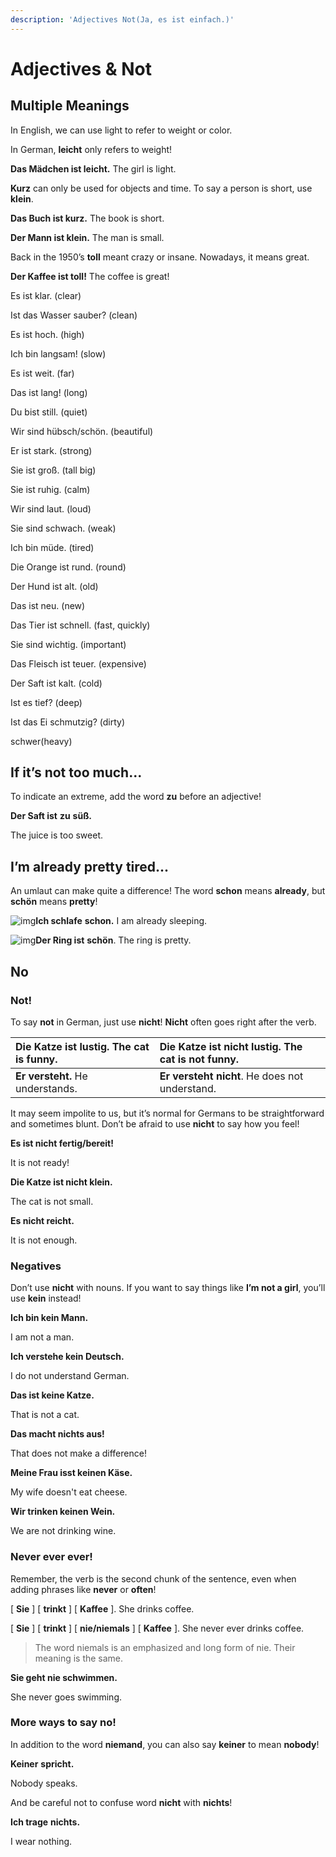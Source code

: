 ```yaml
---
description: 'Adjectives Not(Ja, es ist einfach.)'
---
```


# Adjectives & Not

## **Multiple Meanings**

In English, we can use light to refer to weight or color.

In German, **leicht** only refers to weight!

**Das Mädchen ist leicht.** The girl is light.

**Kurz** can only be used for objects and time. To say a person is short, use **klein**.

**Das Buch ist kurz.** The book is short.

**Der Mann ist klein.** The man is small.

Back in the 1950’s **toll** meant crazy or insane. Nowadays, it means great.

**Der Kaffee ist toll!** The coffee is great!

Es ist klar. \(clear\)

Ist das Wasser sauber? \(clean\)

Es ist hoch. \(high\)

Ich bin langsam! \(slow\)

Es ist weit. \(far\)

Das ist lang! \(long\)

Du bist still. \(quiet\)

Wir sind hübsch/schön. \(beautiful\)

Er ist stark. \(strong\)

Sie ist groß. \(tall big\)

Sie ist ruhig. \(calm\)

Wir sind laut. \(loud\)

Sie sind schwach. \(weak\)

Ich bin müde. \(tired\)

Die Orange ist rund. \(round\)

Der Hund ist alt. \(old\)

Das ist neu. \(new\)

Das Tier ist schnell. \(fast, quickly\)

Sie sind wichtig. \(important\)

Das Fleisch ist teuer. \(expensive\)

Der Saft ist kalt. \(cold\)

Ist es tief? \(deep\)

Ist das Ei schmutzig? \(dirty\)

schwer\(heavy\)

## **If it’s not too much...**

To indicate an extreme, add the word **zu** before an adjective!

**Der Saft ist** **zu** **süß.**

The juice is too sweet.

## **I’m already pretty tired...**

An umlaut can make quite a difference! The word **schon** means **already**, but **schön** means **pretty**!

![img](https://d1btvuu4dwu627.cloudfront.net/0aee74d9667a0d5f596cd1cfd2872345/fcb852de7837bb5b668e14aa72e0b9d6/images/1b4a975e06dd4890ade76730383b4440.svg)**Ich schlafe** **schon.** I am already sleeping.

![img](https://d1btvuu4dwu627.cloudfront.net/0aee74d9667a0d5f596cd1cfd2872345/fcb852de7837bb5b668e14aa72e0b9d6/images/9ef5f91cff4b452a8f84caf09c0d76ce.svg)**Der Ring ist** **schön**. The ring is pretty.

## No

### **Not!**

To say **not** in German, just use **nicht**! **Nicht** often goes right after the verb.

| **Die Katze ist lustig.** The cat is funny. | **Die Katze** **ist** **nicht** **lustig.** The cat is not funny. |
| :--- | :--- |
| **Er versteht.** He understands. | **Er** **versteht** **nicht**. He does not understand. |

It may seem impolite to us, but it’s normal for Germans to be straightforward and sometimes blunt. Don’t be afraid to use **nicht** to say how you feel!

**Es ist nicht fertig/bereit!**

It is not ready!

**Die Katze ist nicht klein.**

The cat is not small.

**Es nicht reicht.**

It is not enough.

### Negatives

Don’t use **nicht** with nouns. If you want to say things like **I’m not a girl**, you’ll use **kein** instead!

**Ich bin kein Mann.**

I am not a man.

**Ich verstehe kein Deutsch.**

I do not understand German.

**Das ist keine Katze.**

That is not a cat.

**Das macht nichts aus!**

That does not make a difference!

**Meine Frau isst keinen Käse.**

My wife doesn't eat cheese.

**Wir trinken keinen Wein.**

We are not drinking wine.

### **Never ever ever!**

Remember, the verb is the second chunk of the sentence, even when adding phrases like **never** or **often**!

\[ **Sie** \] \[ **trinkt** \] \[ **Kaffee** \]. She drinks coffee.

\[ **Sie** \] \[ **trinkt** \] \[ **nie/niemals** \] \[ **Kaffee** \]. She never ever drinks coffee.

> The word niemals is an emphasized and long form of nie. Their meaning is the same.

**Sie geht nie schwimmen.**

She never goes swimming.

### **More ways to say no!**

In addition to the word **niemand**, you can also say **keiner** to mean **nobody**!

**Keiner** **spricht.**

Nobody speaks.

And be careful not to confuse word **nicht** with **nichts**!

**Ich trage** **nichts.**

I wear nothing.

